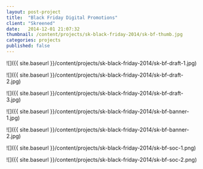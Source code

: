 ```yaml
---
layout: post-project
title:  "Black Friday Digital Promotions"
client: "Skreened"
date:   2014-12-01 21:07:32
thumbnail: /content/projects/sk-black-friday-2014/sk-bf-thumb.jpg
categories: projects
published: false
---
```


![]({{ site.baseurl }}/content/projects/sk-black-friday-2014/sk-bf-draft-1.jpg)

![]({{ site.baseurl }}/content/projects/sk-black-friday-2014/sk-bf-draft-2.jpg)

![]({{ site.baseurl }}/content/projects/sk-black-friday-2014/sk-bf-draft-3.jpg)

![]({{ site.baseurl }}/content/projects/sk-black-friday-2014/sk-bf-banner-1.jpg)

![]({{ site.baseurl }}/content/projects/sk-black-friday-2014/sk-bf-banner-2.jpg)

![]({{ site.baseurl }}/content/projects/sk-black-friday-2014/sk-bf-soc-1.png)

![]({{ site.baseurl }}/content/projects/sk-black-friday-2014/sk-bf-soc-2.png)